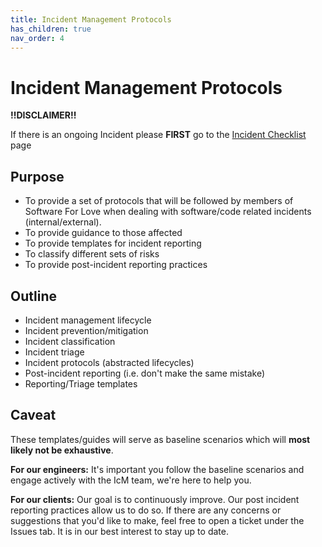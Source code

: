 ```yaml
---
title: Incident Management Protocols
has_children: true
nav_order: 4
---
```


# Incident Management Protocols

**!!DISCLAIMER!!**

If there is an ongoing Incident please **FIRST** go to the [Incident Checklist](https://github.com/Software-For-Love/incident-management-protocols/blob/master/docs/checklist.md) page

## Purpose

-   To provide a set of protocols that will be followed by members of Software For Love when dealing with software/code related incidents (internal/external).
-   To provide guidance to those affected
-   To provide templates for incident reporting
-   To classify different sets of risks
-   To provide post-incident reporting practices

## Outline

-   Incident management lifecycle
-   Incident prevention/mitigation
-   Incident classification
-   Incident triage
-   Incident protocols (abstracted lifecycles)
-   Post-incident reporting (i.e. don't make the same mistake)
-   Reporting/Triage templates

## Caveat

These templates/guides will serve as baseline scenarios which will **most likely not be exhaustive**.

**For our engineers:** It's important you follow the baseline scenarios and engage actively with the IcM team, we're here to help you.

**For our clients:** Our goal is to continuously improve. Our post incident reporting practices allow us to do so.
If there are any concerns or suggestions that you'd like to make, feel free to open a ticket under the Issues tab. It is in our best interest to stay up to date.
